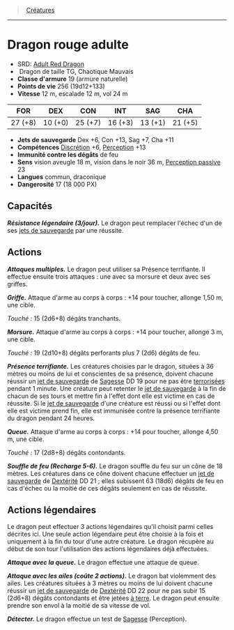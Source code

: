 ﻿---
!MonsterHD
Type: Dragon
Size: TG
Alignment: Chaotique Mauvais
ArmorClass: 19 (armure naturelle)
HitPoints: 256 (19d12+133)
Speed: 12 m, escalade 12 m, vol 24 m
Strength: 27 (+8)
Dexterity: 10 (+0)
Constitution: 25 (+7)
Intelligence: 16 (+3)
Wisdom: 13 (+1)
Charisma: 21 (+5)
SavingThrows: Dex +6, Con +13, Sag +7, Cha +11
Skills: '[Discrétion](hd_abilities_dexterity_discretion.md) +6, [Perception](hd_abilities_wisdom_perception.md) +13'
DamageImmunities: de feu
Senses: vision aveugle 18 m, vision dans le noir 36 m, [Perception passive](hd_abilities_dexterity_perception_passive.md) 23
Languages: commun, draconique
Challenge: 17 (18 000 PX)
Id: monsters_hd.md#dragon-rouge-adulte
ParentLink: monsters_hd.md#créatures
Name: Dragon rouge adulte
ParentName: Créatures
NameLevel: 1
AltName: '[Adult Red Dragon](srd_monsters_adult_red_dragon.md)'
---
> [Créatures](hd_monsters.md)

---

# Dragon rouge adulte

- SRD: [Adult Red Dragon](srd_monsters_adult_red_dragon.md)
-  Dragon de taille TG, Chaotique Mauvais
- **Classe d'armure** 19 (armure naturelle)
- **Points de vie** 256 (19d12+133)
- **Vitesse** 12 m, escalade 12 m, vol 24 m

|FOR|DEX|CON|INT|SAG|CHA|
|---|---|---|---|---|---|
|27 (+8)|10 (+0)|25 (+7)|16 (+3)|13 (+1)|21 (+5)|

- **Jets de sauvegarde** Dex +6, Con +13, Sag +7, Cha +11
- **Compétences** [Discrétion](hd_abilities_dexterity_discretion.md) +6, [Perception](hd_abilities_wisdom_perception.md) +13
- **Immunité contre les dégâts** de feu
- **Sens** vision aveugle 18 m, vision dans le noir 36 m, [Perception passive](hd_abilities_dexterity_perception_passive.md) 23
- **Langues** commun, draconique
- **Dangerosité** 17 (18 000 PX)

## Capacités

**_Résistance légendaire (3/jour)._** Le dragon peut remplacer l'échec d'un de ses [jets de sauvegarde](hd_abilities_jets_de_sauvegarde.md) par une réussite.

## Actions

**_Attaques multiples._** Le dragon peut utiliser sa Présence terrifiante. Il effectue ensuite trois attaques : une avec sa morsure et deux avec ses griffes.

**_Griffe._** Attaque d'arme au corps à corps : +14 pour toucher, allonge 1,50 m, une cible.

_Touché :_ 15 (2d6+8) dégâts tranchants.

**_Morsure._** Attaque d'arme au corps à corps : +14 pour toucher, allonge 3 m, une cible.

_Touché :_ 19 (2d10+8) dégâts perforants plus 7 (2d6) dégâts de feu.

**_Présence terrifiante._** Les créatures choisies par le dragon, situées à 36 mètres ou moins de lui et conscientes de sa présence, doivent chacune réussir un [jet de sauvegarde](hd_abilities_jets_de_sauvegarde.md) de [Sagesse](hd_abilities_wisdom.md) DD 19 pour ne pas être [terrorisées](hd_conditions_terrorise.md) pendant 1 minute. Une créature peut retenter le [jet de sauvegarde](hd_abilities_jets_de_sauvegarde.md) à la fin de chacun de ses tours et mettre fin à l'effet dont elle est victime en cas de réussite. Si le [jet de sauvegarde](hd_abilities_jets_de_sauvegarde.md) d'une créature est réussi ou si l'effet dont elle est victime prend fin, elle est immunisée contre la présence terrifiante du dragon pendant 24 heures.

**_Queue._** Attaque d'arme au corps à corps : +14 pour toucher, allonge 4,50 m, une cible.

_Touché :_ 17 (2d8+8) dégâts contondants.

**_Souffle de feu (Recharge 5-6)._** Le dragon souffle du feu sur un cône de 18 mètres. Les créatures dans ce cône doivent chacune effectuer un [jet de sauvegarde](hd_abilities_jets_de_sauvegarde.md) de [Dextérité](hd_abilities_dexterity.md) DD 21 ; elles subissent 63 (18d6) dégâts de feu en cas d'échec ou la moitié de ces dégâts seulement en cas de réussite.

## Actions légendaires

Le dragon peut effectuer 3 actions légendaires qu'il choisit parmi celles décrites ici. Une seule action légendaire peut être choisie à la fois et uniquement à la fin du tour d'une autre créature. Le dragon récupère au début de son tour l'utilisation des actions légendaires déjà effectuées.

**_Attaque avec la queue._** Le dragon effectue une attaque de queue.

**_Attaque avec les ailes (coûte 2 actions)._** Le dragon bat violemment des ailes. Les créatures situées à 3 mètres ou moins de lui doivent chacune réussir un [jet de sauvegarde](hd_abilities_jets_de_sauvegarde.md) de [Dextérité](hd_abilities_dexterity.md) DD 22 pour ne pas subir 15 (2d6+8) dégâts contondants et être jetées [à terre](hd_conditions_a_terre.md). Le dragon peut ensuite prendre son envol à la moitié de sa vitesse de vol.

**_Détecter._** Le dragon effectue un test de [Sagesse](hd_abilities_wisdom.md) (Perception).

